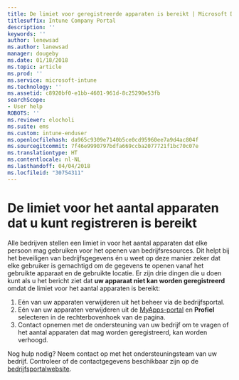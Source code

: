 ```yaml
---
title: De limiet voor geregistreerde apparaten is bereikt | Microsoft Docs
titlesuffix: Intune Company Portal
description: ''
keywords: ''
author: lenewsad
ms.author: lanewsad
manager: dougeby
ms.date: 01/18/2018
ms.topic: article
ms.prod: ''
ms.service: microsoft-intune
ms.technology: ''
ms.assetid: c8920bf0-e1bb-4601-961d-8c25290e53fb
searchScope:
- User help
ROBOTS: ''
ms.reviewer: elocholi
ms.suite: ems
ms.custom: intune-enduser
ms.openlocfilehash: da965c9309e7140b5ce0cd95960ee7a9d4ac804f
ms.sourcegitcommit: 7f46e9990797bdfa669ccba2077721f1bc70c07e
ms.translationtype: HT
ms.contentlocale: nl-NL
ms.lasthandoff: 04/04/2018
ms.locfileid: "30754311"
---
```

# <a name="the-limit-of-devices-you-can-register-has-been-reached"></a>De limiet voor het aantal apparaten dat u kunt registreren is bereikt

Alle bedrijven stellen een limiet in voor het aantal apparaten dat elke persoon mag gebruiken voor het openen van bedrijfsresources. Dit helpt bij het beveiligen van bedrijfsgegevens én u weet op deze manier zeker dat elke gebruiker is gemachtigd om de gegevens te openen vanaf het gebruikte apparaat en de gebruikte locatie. Er zijn drie dingen die u doen kunt als u het bericht ziet dat **uw apparaat niet kan worden geregistreerd** omdat de limiet voor het aantal apparaten is bereikt:

1. Eén van uw apparaten verwijderen uit het beheer via de bedrijfsportal. 
2. Eén van uw apparaten verwijderen uit de [MyApps-portal](https://myapps.microsoft.com) en **Profiel** selecteren in de rechterbovenhoek van de pagina. 
3. Contact opnemen met de ondersteuning van uw bedrijf om te vragen of het aantal apparaten dat mag worden geregistreerd, kan worden verhoogd.

Nog hulp nodig? Neem contact op met het ondersteuningsteam van uw bedrijf. Controleer of de contactgegevens beschikbaar zijn op de [bedrijfsportalwebsite](https://portal.manage.microsoft.com#HelpDeskDialog).
